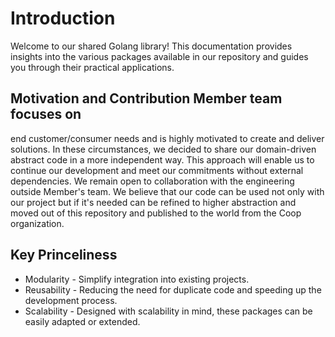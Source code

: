 # Introduction

Welcome to our shared Golang library! This documentation provides insights into
the various packages available in our repository and guides you through their
practical applications.

## Motivation and Contribution Member team focuses on

end customer/consumer needs and is highly motivated to create and deliver
solutions. In these circumstances, we decided to share our domain-driven
abstract code in a more independent way. This approach will enable us to
continue our development and meet our commitments without external
dependencies. We remain open to collaboration with the engineering outside
Member's team. We believe that our code can be used not only with our project
but if it's needed can be refined to higher abstraction and moved out of this
repository and published to the world from the Coop organization.

## Key Princeliness

- Modularity - Simplify integration into existing projects.
- Reusability - Reducing the need for duplicate code and speeding up the
  development process.
- Scalability - Designed with scalability in mind, these packages can be easily
  adapted or extended. 
